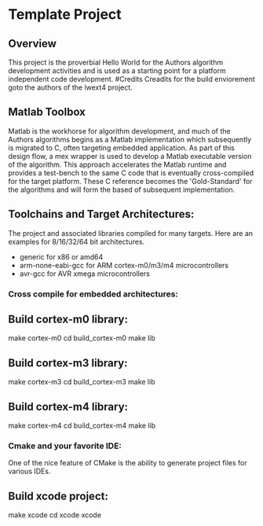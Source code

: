 # Template Project #

## Overview ##

This project is the proverbial Hello World for the Authors algorithm development activities and is used as a starting point for a platform independent code development. 
#Credits
Creadits for the build enviorement goto the authors of the lwext4 project.      

## Matlab Toolbox ##

Matlab is the workhorse for algorithm development, and much of the Authors algorithms begins as a Matlab implementation which subsequently is migrated to C, often targeting embedded application. As part of this design flow, a mex wrapper is used to develop a Matlab executable version of the algorithm. This approach accelerates the Matlab runtime and provides a test-bench to the same C code that is eventually cross-compiled for the target platform. These C reference becomes the 'Gold-Standard' for the algorithms and will form the based of subsequent implementation.  

## Toolchains and Target Architectures: ##

The project and associated libraries compiled for many targets. Here are an examples for 8/16/32/64 bit architectures.
* generic for x86 or amd64
* arm-none-eabi-gcc for ARM cortex-m0/m3/m4 microcontrollers
* avr-gcc for AVR xmega microcontrollers

### Cross compile for embedded architectures: ###

Build cortex-m0 library:
------------
make cortex-m0
cd build_cortex-m0
make lib

Build cortex-m3 library:
------------
make cortex-m3
cd build_cortex-m3
make lib

Build cortex-m4 library:
------------
make cortex-m4
cd build_cortex-m4
make lib

### Cmake and your favorite IDE: ###
One of the nice feature of CMake is the ability to generate project files for various IDEs.

Build xcode project:
------------
make xcode
cd xcode
xcode 

